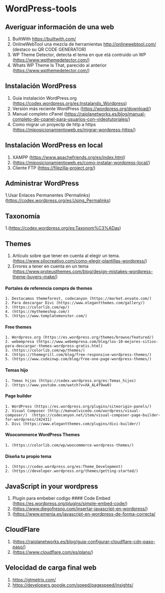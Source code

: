 # WordPress-tools
## Averiguar información de una web
  1. BuiltWith https://builtwith.com/
  2. OnlineWebTool una mezcla de herramientas http://onlinewebtool.com/ (destaco su QR CODE GENERATOR)
  3. WP Theme Detector, detecta el tema en que etá contruido un WP (https://www.wpthemedetector.com/)
  4. Whats WP Theme Is That, parecido al anterior (https://www.wpthemedetector.com/)
## Instalación WordPress
  1. Guía instalación WordPress.org (https://codex.wordpress.org/es:Instalando_Wordpress)
  2. Versión más reciente WordPress (https://wordpress.org/download/)
  3. Manual completo cPanel (https://raiolanetworks.es/blog/manual-completo-de-cpanel-para-usuarios-con-videotutoriales/)
  4. Como migrar un proyectp de http a https (https://miposicionamientoweb.es/migrar-wordpress-https/)
## Instalación WordPress en local
  1. XAMPP (https://www.apachefriends.org/es/index.html)
  2. (https://miposicionamientoweb.es/como-instalar-wordpress-local/)
  3. Cliente FTP (https://filezilla-project.org/)
## Administrar WordPress
  1.Usar Enlaces Permanentes (Permalinks)(https://codex.wordpress.org/es:Using_Permalinks)
## Taxonomía
  1.(https://codex.wordpress.org/es:Taxonom%C3%ADas)
## Themes
  1. Artículo sobre que tener en cuenta al elegir un tema. (https://www.silocreativo.com/como-elegir-plantillas-wordpress/)
  2. Errores a tener en cuenta en un tema (https://www.proteusthemes.com/blog/design-mistakes-wordpress-theme-buyers-make/)
  #### Portales de referencia compra de themes
    1. Destacamos themeforest, codecanyon (https://market.envato.com/)
    2. Para descargar Divi (https://www.elegantthemes.com/gallery/)
    3. (https://colorlib.com/wp/)
    4. (https://mythemeshop.com/)
    5. (https://www.templatemonster.com/)
  #### Free themes
    1. Wordpress.org (https://es.wordpress.org/themes/browse/featured/)
    2. webempresa (https://www.webempresa.com/blog/los-10-mejores-sitios-para-descargar-themes-wordpress-gratis.html)
    3. (https://colorlib.com/wp/themes/)
    4. (https://themegrill.com/blog/free-responsive-wordpress-themes/)
    5. (https://www.codeinwp.com/blog/free-one-page-wordpress-themes/)
  #### Temas hijo
    1. Temas hijos (https://codex.wordpress.org/es:Temas_hijos)
    2. (https://www.youtube.com/watch?v=XA_AL4f9ww0)
  #### Page builder
    1. WordPress (https://es.wordpress.org/plugins/siteorigin-panels/)
    2. Visual Composer (http://manuelvicedo.com/wordpress/visual-composer/)  (https://codecanyon.net/item/visual-composer-page-builder-for-wordpress/242431)
    3. Divi (https://www.elegantthemes.com/plugins/divi-builder/)
  #### Woocommerce WordPress Themes
    1. (https://colorlib.com/wp/woocommerce-wordpress-themes/)
  #### Diseña tu propio tema
    1. (https://codex.wordpress.org/es:Theme_Development)
    2. (https://developer.wordpress.org/themes/getting-started/)
## JavaScript in your wordpress
  1. Plugin para embeber codigo  #### Code Embed (https://es.wordpress.org/plugins/simple-embed-code/)
  2. (https://www.diegofresno.com/insertar-javascript-en-wordpress/)
  3. (https://www.emenia.es/javascript-en-wordpress-de-forma-correcta/
## CloudFlare
  1. (https://raiolanetworks.es/blog/guia-configurar-cloudflare-cdn-paso-paso/)
  2. (https://www.cloudflare.com/es/plans/)
## Velocidad de carga final web
  1. https://gtmetrix.com/
  2. https://developers.google.com/speed/pagespeed/insights/
